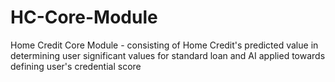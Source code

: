 # HC-Core-Module
Home Credit Core Module - consisting of Home Credit's predicted value in determining user significant values for standard loan and AI applied towards defining user's credential score
